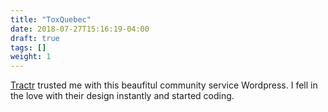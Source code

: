 ```yaml
---
title: "ToxQuebec"
date: 2018-07-27T15:16:19-04:00
draft: true
tags: []
weight: 1
---
```


[Tractr](https://tractr.net/) trusted me with this beaufitul community service Wordpress. I fell in the love with their design instantly and started coding.